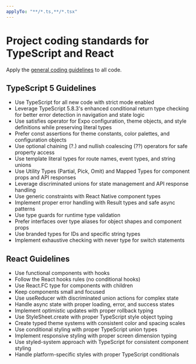 ```yaml
---
applyTo: "**/*.ts,**/*.tsx"
---
```

# Project coding standards for TypeScript and React

Apply the [general coding guidelines](./general-coding.instructions.md) to all code.

## TypeScript 5 Guidelines
- Use TypeScript for all new code with strict mode enabled
- Leverage TypeScript 5.8.3's enhanced conditional return type checking for better error detection in navigation and state logic
- Use satisfies operator for Expo configuration, theme objects, and style definitions while preserving literal types
- Prefer const assertions for theme constants, color palettes, and configuration objects
- Use optional chaining (?.) and nullish coalescing (??) operators for safe property access
- Use template literal types for route names, event types, and string unions
- Use Utility Types (Partial, Pick, Omit) and Mapped Types for component props and API responses
- Leverage discriminated unions for state management and API response handling
- Use generic constraints with React Native component types
- Implement proper error handling with Result types and safe async patterns
- Use type guards for runtime type validation
- Prefer interfaces over type aliases for object shapes and component props
- Use branded types for IDs and specific string types
- Implement exhaustive checking with never type for switch statements


## React Guidelines
- Use functional components with hooks
- Follow the React hooks rules (no conditional hooks)
- Use React.FC type for components with children
- Keep components small and focused
- Use useReducer with discriminated union actions for complex state
- Handle async state with proper loading, error, and success states
- Implement optimistic updates with proper rollback typing
- Use StyleSheet.create with proper TypeScript style object typing
- Create typed theme systems with consistent color and spacing scales
- Use conditional styling with proper TypeScript union types
- Implement responsive styling with proper screen dimension typing
- Use styled-system approach with TypeScript for consistent component styling
- Handle platform-specific styles with proper TypeScript conditionals

